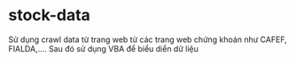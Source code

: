 # stock-data
Sử dụng crawl data từ trang web từ các trang web chứng khoán như CAFEF, FIALDA,....
Sau đó sử dụng VBA để biểu diển dữ liệu
